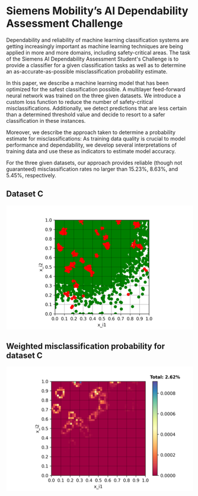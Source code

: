 # Siemens Mobility’s AI Dependability Assessment Challenge

Dependability and reliability of machine learning classification systems are getting increasingly important as machine learning techniques are being applied in more and more domains, including safety-critical areas.
The task of the Siemens AI Dependability Assessment Student's Challenge is to provide a classifier for a given classification tasks as well as to determine an as-accurate-as-possible misclassification probability estimate.

In this paper, we describe a machine learning model that has been optimized for the safest classification possible. 
A multilayer feed-forward neural network was trained on the three given datasets. 
We introduce a custom loss function to reduce the number of safety-critical misclassifications.
Additionally, we detect predictions that are less certain than a determined threshold value and decide to resort to a safer classification in these instances.

Moreover, we describe the approach taken to determine a probability estimate for misclassifications: As training data quality is crucial to model performance and dependability, we develop several interpretations of training data and use these as indicators to estimate model accuracy. 

For the three given datasets, our approach provides reliable (though not guaranteed) misclassification rates no larger than 15.23%, 8.63%, and 5.45%, respectively.

## Dataset C
![alt text](https://github.com/ericbill21/siemens/blob/master/Collected%20Data%20%26%20Figures/datasets/Dataset_C.png?raw=true)

## Weighted misclassification probability for dataset C
![alt text](https://github.com/ericbill21/siemens/blob/master/Collected%20Data%20%26%20Figures/Weighted%20Misclass%20Probability%20C%2002-05-2021/Weighted_Total_Misclass_Prob_C_model_0_02-05-2021.png?raw=true)
